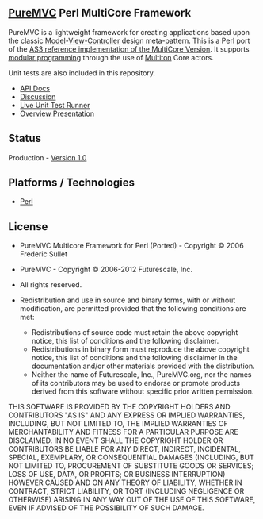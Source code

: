 ## [PureMVC](http://puremvc.github.com/) Perl MultiCore Framework
PureMVC is a lightweight framework for creating applications based upon the classic [Model-View-Controller](http://en.wikipedia.org/wiki/Model-view-controller) design meta-pattern. This is a Perl port of the [AS3 reference implementation of the MultiCore Version](https://github.com/PureMVC/puremvc-as3-multicore-framework/wiki). It supports [modular programming](http://en.wikipedia.org/wiki/Modular_programming) through the use of [Multiton](http://en.wikipedia.org/wiki/Multiton) Core actors. 

Unit tests are also included in this repository.

* [API Docs](http://puremvc.org/pages/docs/Perl/perldoc_mc)
* [Discussion](http://forums.puremvc.org/index.php?board=92.0)
* [Live Unit Test Runner](http://puremvc.org/pages/demos/Perl/unit_tests_mc/TestRunner.swf)
* [Overview Presentation](http://puremvc.tv/#P002)

## Status
Production - [Version 1.0](https://github.com/PureMVC/puremvc-perl-multicore-framework/blob/master/VERSION)

## Platforms / Technologies
* [Perl](http://en.wikipedia.org/wiki/Perl)

## License
* PureMVC Multicore Framework for Perl (Ported) - Copyright © 2006 Frederic Sullet  
* PureMVC - Copyright © 2006-2012 Futurescale, Inc.
* All rights reserved.

* Redistribution and use in source and binary forms, with or without modification, are permitted provided that the following conditions are met:

  * Redistributions of source code must retain the above copyright notice, this list of conditions and the following disclaimer.
  * Redistributions in binary form must reproduce the above copyright notice, this list of conditions and the following disclaimer in the documentation and/or other materials provided with the distribution.
  * Neither the name of Futurescale, Inc., PureMVC.org, nor the names of its contributors may be used to endorse or promote products derived from this software without specific prior written permission.

THIS SOFTWARE IS PROVIDED BY THE COPYRIGHT HOLDERS AND CONTRIBUTORS "AS IS" AND ANY EXPRESS OR IMPLIED WARRANTIES, INCLUDING, BUT NOT LIMITED TO, THE IMPLIED WARRANTIES OF MERCHANTABILITY AND FITNESS FOR A PARTICULAR PURPOSE ARE DISCLAIMED. IN NO EVENT SHALL THE COPYRIGHT HOLDER OR CONTRIBUTORS BE LIABLE FOR ANY DIRECT, INDIRECT, INCIDENTAL, SPECIAL, EXEMPLARY, OR CONSEQUENTIAL DAMAGES (INCLUDING, BUT NOT LIMITED TO, PROCUREMENT OF SUBSTITUTE GOODS OR SERVICES; LOSS OF USE, DATA, OR PROFITS; OR BUSINESS INTERRUPTION) HOWEVER CAUSED AND ON ANY THEORY OF LIABILITY, WHETHER IN CONTRACT, STRICT LIABILITY, OR TORT (INCLUDING NEGLIGENCE OR OTHERWISE) ARISING IN ANY WAY OUT OF THE USE OF THIS SOFTWARE, EVEN IF ADVISED OF THE POSSIBILITY OF SUCH DAMAGE.
